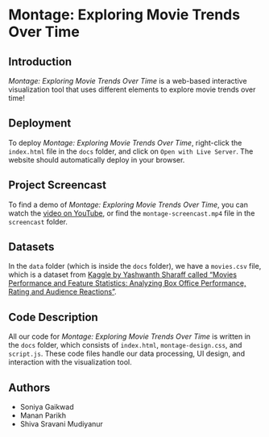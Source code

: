 # Montage: Exploring Movie Trends Over Time

## Introduction

_Montage: Exploring Movie Trends Over Time_ is a web-based interactive visualization tool that uses different elements to explore movie trends over time!

## Deployment

To deploy _Montage: Exploring Movie Trends Over Time_, right-click the `index.html` file in the `docs` folder, and click on `Open with Live Server`. The website should automatically deploy in your browser.

## Project Screencast

To find a demo of _Montage: Exploring Movie Trends Over Time_, you can watch the [video on YouTube](https://youtu.be/58AbuQt9inQ), or find the `montage-screencast.mp4` file in the `screencast` folder.

## Datasets

In the `data` folder (which is inside the `docs` folder), we have a `movies.csv` file, which is a dataset from [Kaggle by Yashwanth Sharaff called “Movies Performance and Feature Statistics: Analyzing Box Office Performance, Rating and Audience Reactions”](https://www.kaggle.com/datasets/thedevastator/movies-performance-and-feature-statistics).

## Code Description

All our code for _Montage: Exploring Movie Trends Over Time_ is written in the `docs` folder, which consists of `index.html`, `montage-design.css`, and `script.js`. These code files handle our data processing, UI design, and interaction with the visualization tool.

## Authors

- Soniya Gaikwad
- Manan Parikh
- Shiva Sravani Mudiyanur